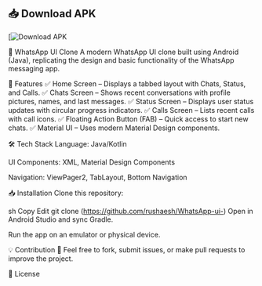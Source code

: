 ## 📥 Download APK
[![Download APK]([https://github.com/rushaesh/WhatsApp-ui-/releases/tag/v1.0.0](https://github.com/rushaesh/WhatsApp-ui-/releases/download/v1.0.0/app-debug.apk))

📱 WhatsApp UI Clone
A modern WhatsApp UI clone built using Android (Java), replicating the design and basic functionality of the WhatsApp messaging app.

🚀 Features
✅ Home Screen – Displays a tabbed layout with Chats, Status, and Calls.
✅ Chats Screen – Shows recent conversations with profile pictures, names, and last messages.
✅ Status Screen – Displays user status updates with circular progress indicators.
✅ Calls Screen – Lists recent calls with call icons.
✅ Floating Action Button (FAB) – Quick access to start new chats.
✅ Material UI – Uses modern Material Design components.


🛠️ Tech Stack
Language: Java/Kotlin

UI Components: XML, Material Design Components

Navigation: ViewPager2, TabLayout, Bottom Navigation


📥 Installation
Clone this repository:

sh
Copy
Edit
git clone (https://github.com/rushaesh/WhatsApp-ui-)
Open in Android Studio and sync Gradle.

Run the app on an emulator or physical device.

💡 Contribution
🚀 Feel free to fork, submit issues, or make pull requests to improve the project.

📜 License
